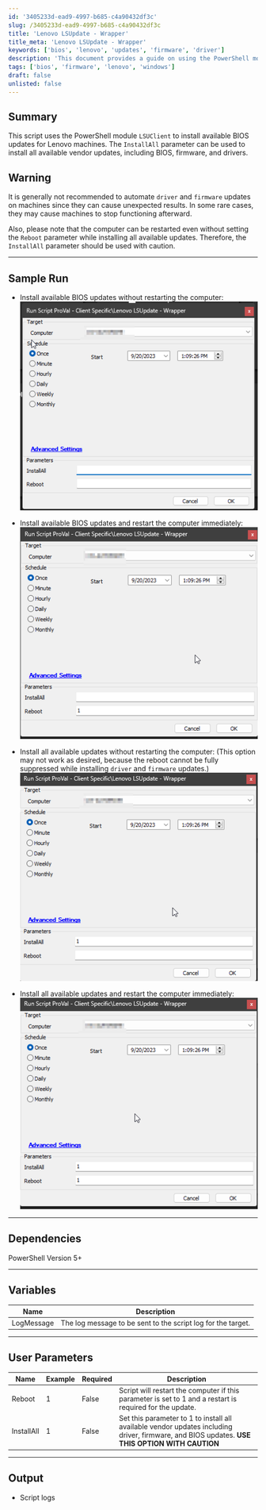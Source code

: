 ```yaml
---
id: '3405233d-ead9-4997-b685-c4a90432df3c'
slug: /3405233d-ead9-4997-b685-c4a90432df3c
title: 'Lenovo LSUpdate - Wrapper'
title_meta: 'Lenovo LSUpdate - Wrapper'
keywords: ['bios', 'lenovo', 'updates', 'firmware', 'driver']
description: 'This document provides a guide on using the PowerShell module LSUClient to install available BIOS updates for Lenovo machines. It includes warnings about the risks of automating driver and firmware updates, sample runs, dependencies, variables, user parameters, and expected output.'
tags: ['bios', 'firmware', 'lenovo', 'windows']
draft: false
unlisted: false
---
```


## Summary

This script uses the PowerShell module `LSUClient` to install available BIOS updates for Lenovo machines. The `InstallAll` parameter can be used to install all available vendor updates, including BIOS, firmware, and drivers.

## Warning

It is generally not recommended to automate `driver` and `firmware` updates on machines since they can cause unexpected results. In some rare cases, they may cause machines to stop functioning afterward.

Also, please note that the computer can be restarted even without setting the `Reboot` parameter while installing all available updates. Therefore, the `InstallAll` parameter should be used with caution.

---

## Sample Run

- Install available BIOS updates without restarting the computer:  
  ![Install available BIOS Updates without restarting](../../../static/img/Lenovo-LSUpdate---Wrapper/image_1.png)

- Install available BIOS updates and restart the computer immediately:  
  ![Install available BIOS updates and restart](../../../static/img/Lenovo-LSUpdate---Wrapper/image_2.png)

- Install all available updates without restarting the computer: (This option may not work as desired, because the reboot cannot be fully suppressed while installing `driver` and `firmware` updates.)  
  ![Install all available updates without restarting](../../../static/img/Lenovo-LSUpdate---Wrapper/image_3.png)

- Install all available updates and restart the computer immediately:  
  ![Install all available updates and restart](../../../static/img/Lenovo-LSUpdate---Wrapper/image_4.png)

---

## Dependencies

PowerShell Version 5+

---

## Variables

| Name        | Description                                                  |
|-------------|--------------------------------------------------------------|
| LogMessage  | The log message to be sent to the script log for the target. |

---

## User Parameters

| Name       | Example | Required | Description                                                                                       |
|------------|---------|----------|---------------------------------------------------------------------------------------------------|
| Reboot     | 1       | False    | Script will restart the computer if this parameter is set to 1 and a restart is required for the update. |
| InstallAll | 1       | False    | Set this parameter to 1 to install all available vendor updates including driver, firmware, and BIOS updates. **USE THIS OPTION WITH CAUTION** |

---

## Output

- Script logs


